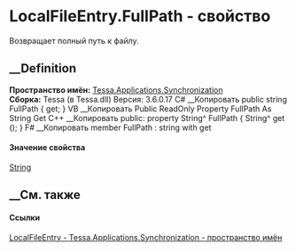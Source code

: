 # LocalFileEntry.FullPath - свойство
Возвращает полный путь к файлу.
## __Definition
 **Пространство имён:**
[Tessa.Applications.Synchronization](N_Tessa_Applications_Synchronization.htm)  
 **Сборка:** Tessa (в Tessa.dll) Версия: 3.6.0.17
C# __Копировать
     public string FullPath { get; }
VB __Копировать
     Public ReadOnly Property FullPath As String
    	Get
C++ __Копировать
     public:
    property String^ FullPath {
    	String^ get ();
    }
F# __Копировать
     member FullPath : string with get
#### Значение свойства
[String](https://learn.microsoft.com/dotnet/api/system.string)
##  __См. также
#### Ссылки
[LocalFileEntry - ](T_Tessa_Applications_Synchronization_LocalFileEntry.htm)
[Tessa.Applications.Synchronization - пространство
имён](N_Tessa_Applications_Synchronization.htm)
